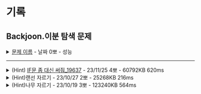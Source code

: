 # 기록

## Backjoon.이분 탐색 문제

<details>
<summary><a href="">문제 이름</a> - 날짜 0뽀 - 성능</summary>
<div markdown="1">
<ul>
<li>- [문제 링크]() </li>
<li>- 공개한 1등 기록: </li>
<li>- 추정 시간 복잡도: </li>
<li>- 문제 핵심</li>
<li>- 해결 과정</li>
<li>- 다른 코드 감상 및 배울 점</li>
<li>- 궁금하다! 더 공부하고 싶다!</li>
<li>- 하고 싶은 말</li>
<li>- [노션 링크]() - 다른 코드 및 틀린 코드 확인</li>
</ul>
</div>
</details>

--------

<details>
<summary>(Hint) <a href="WriteTheIFSentence.java">IF문 좀 대신 써줘_19637</a> - 23/11/25 4뽀 - 60792KB 620ms</summary>
<div markdown="1">
<ul>
<li><a href="https://www.acmicpc.net/problem/19637">문제 링크</a></li>
<li>공개한 1등 기록: 35752KB 420ms</li>
<li>문제 핵심<ul>
<li>정렬된 기준이 입력됐을 때, 해당 범위 조건에 맞는 값을 출력하기 → 정렬된 기준 내에서 범위 찾기는 이분 탐색으로 빠르게 탐색 가능</li>
</ul>
</li>
<li>해결 과정<ul>
<li>이미 정렬된 채 입력 받으니 문자열과 match하고, if 구하는 거라 판단해 map으로 구현 → 틀림</li>
<li>반례 위해 질문 게시판 참고 → 이분탐색 키워드 확인 → Arrays.binarySearch 이용<ul>
<li>그냥 sort 빼고 비내림차순이 그냥 중복 허용 오름차순이길래 LinkedHashMap 사용 </li>
<li>Map에서 if 전부 돌리는 것도 어쨌든 시간 초과날 것 같아서 이진 탐색 Arrays.binarySearch 이용, keyIdx = (keyIdx + 1) * (-1);</li>
<li>중복 제거 때문에 기존 arr에 null 이 들어가서, list에 먼저 담고 list size 맞춰 arr 생성 후 복붙 → 정답</li>
</ul>
</li>
</ul>
</li>
<li>다른 코드 감상 및 배울 점<ul>
<li>Arrays.sort(titles, Comparator.comparing(Title::getPower)); 이용,  low = mid + 1, high = mid; low 반환</li>
<li>그냥 while 에서 이진 탐색 진행</li>
</ul>
</li>
<li>궁금하다! 더 공부하고 싶다!<ul>
<li>map에 넣고 돌린 게 왜 틀린 건지 아직도 모르겠음… LinkedHashMap 사용해서 순서도 보장이 되는데, stream을 사용 시 순서 보장이 되지 않는 건지?</li>
<li>rank[0]=&quot;BOUNDARY&quot;; → 왜 한 거지?</li>
<li>map<ul>
<li>map entrySet... 뭔지.. 공부가 필요해...</li>
<li>String, int 섞이면 map이 맞나. 다른 방법? 그냥 배열 두 개 idx 로만?</li>
<li>stream이 현재 map 순서를 보장하면서 list 만들어주는지! 확인 필요!</li>
</ul>
</li>
<li><a href="https://codingdog.tistory.com/entry/java-arrays-binarysearch-함수를-알아봅시다">java arrays binarysearch 함수를 알아봅시다.</a><ul>
<li>일치하는 숫자가 없는 경우: (해당 숫자가 들어가야 할 곳(정렬을 유지하기 위해 들어가야 할 순서, 작은 숫자와 큰 숫자 사이라서 큰 숫자의 idx) * (-1)) -1 반환</li>
<li>lower_bound:<ul>
<li>양수: 반환된 idx</li>
<li>음수: (반환된 idx+1)*(-1)</li>
</ul>
</li>
<li>upper_bound:<ul>
<li>양수: 반환된 idx+1</li>
<li>음수: (반환된 idx+1)*(-1)</li>
</ul>
</li>
<li>key가 unique하지 않은 경우<ul>
<li>(key, location)으로 만들고 binary_search 진행</li>
</ul>
</li>
</ul>
</li>
</ul>
</li>
<li>하고 싶은 말<ul>
<li>이분 탐색인 걸 감을 못 잡겠다…</li>
</ul>
</li>
<li><a href="https://hannanana.notion.site/IF-_19637-e38736759df24253a43ac3b156cf7d8e?pvs=4">노션 링크</a> - 다른 코드 및 틀린 코드 확인</li>
</ul>
</div>
</details>

<details>
<summary>(Hint)랜선 자르기 - 23/10/27 2뽀 - 25268KB 216ms</summary>
<div markdown="1">
<ul>
<li>공개한 1등 기록: 14252KB 144ms</li>
<li>문제 핵심<ul>
<li>가장 긴 랜선 기준으로 이분 탐색으로 자르고, 자른 랜선 길이를 기준으로 나머지 랜선에서 각각 나눠서 총 개수 구해 max 개수 구하기!</li>
</ul>
</li>
<li>어려웠던 부분 해결<ul>
<li>/ by zero runtime error<ul>
<li>0으로 나눌 때 에러 발생 -&gt; start 값이 0인 경우 mid가 0인 경우가 생겨서 에러 발생! -&gt; 1로 변경 (이 부분 hint)</li>
</ul>
</li>
</ul>
</li>
<li>순위 코드 분석 후 배운 점<ul>
<li>bit 연산자 사용 및 boolean 변수 활용</li>
</ul>
</li>
<li>보충이 필요한 지식<ul>
<li>start=1 이어야 하는 이유! 나무 자르기에서는 0도 됐는데!</li>
<li>start&lt;end 조건!</li>
<li>/2 대신 비트 연산자를 쓰면 더 좋은 이유?</li>
</ul>
</li>
<li>~칭찬~<ul>
<li>로직 자체는 어렵지 않게 떠올려서 작성했다~! 조건에 대해서 조금 더 공부하고 고민할 시간 필요!</li>
</ul>
</li>
</ul>
</div>
</details>


<details>
<summary>(Hint)나무 자르기 - 23/10/19 3뽀 - 123240KB 564ms</summary>
<div markdown="1">
<ul>
<li><p>공개한 1등 기록: 18956KB 264ms</p>
</li>
<li><p>문제 핵심</p>
<ul>
<li>정렬된 상태에서 특정 조건을 비교하며 탐색할 범위를 반씩 줄이기</li>
<li>이분 탐색이 한 개씩 조건을 변경하며 탐색하는 것보다 빠름(log(N)의 시간 복잡도를 보장)</li>
<li>최소 나무 길이 이상을 가져가야 하기 때문에, 정확하거나 근접하게 우세한 나무 길이를 구해야 함<ul>
<li>잘린 나무와 목표 양의 차의 min 값을 찾고, 그때의 중간 ptr 값을 저장해 답 도출</li>
<li>woodSum &gt;= M인 경우, min값 비교 후 아래 포인터 값 변경 및 중간 포인터 값 변경<pre><code><span class="hljs-attribute"> downPtr</span> = centerPtr + 1;
<span class="hljs-attribute"> centerPtr</span> = (downPtr + upPtr) / 2;
</code></pre></li>
<li>woodSum &lt; M인 경우, 위 포인터 값 변경 및 중간 포인터 값 변경<pre><code><span class="hljs-attribute"> upPtr</span> = centerPtr - 1;
<span class="hljs-attribute"> centerPtr</span> = (downPtr + upPtr) / 2;
</code></pre></li>
<li>위와 아래 포인터가 교차되지 않을 때까지 반복</li>
</ul>
</li>
</ul>
</li>
<li><p>어려웠던 부분 해결</p>
<ul>
<li>M만큼 구해지지 않는 등 오류 -&gt; 힌트 확인 후 문제 조건 재확인<ul>
<li>원하는 나무 길이의 범위를 고려해 long 타입 사용</li>
<li>적어도 M 중 최소 M을 구해야 해서 woodSum &gt;= M으로 변경 (이전: 큰 것과 같은 조건 따로 분기)</li>
</ul>
</li>
<li>이분 탐색 시 상하 ptr가 교차되어도 계속 진행<ul>
<li>무조건 M과 같은 게 있다고 생각해서 처리하지 않았으나, 조건 확인 후 교차되면 break하도록 조건 설정</li>
</ul>
</li>
</ul>
</li>
<li><p>순위 코드 분석 후 배운 점</p>
<ul>
<li>잘린 나무의 합이 목표M과 같다면 바로 break</li>
<li>while 조건 안에서 upPtr &gt;= downPtr 조건 설정</li>
<li>공통 로직은 최대한 뽑아서 한 번만 적기</li>
<li>for문 내 목표치 이상인 경우만 대상이기 때문에 midPtr의 최댓값이 곧 최소 차이를 의미함.</li>
<li>이분 탐색을 끝까지 하면 r (혹은 r-1)이 정답이 되는 이유<ul>
<li>근사치 포함 정답이면 이 문제에서는 l은 멈추고 r만 아래로 범위를 좁힘(while의 조건문 설정에 따라 r, r-1 등으로 진행). </li>
<li>l이 mid+1, 이후는 m보다 작아지기 때문에 r이 이전 정답이던 mid까지 내려오고, l과 r이 교차해 break, r이 정답!</li>
<li>for문으로 더하는 로직을  sum과 함께 해당 sum이 M보다 큰지를 반환하는 메서드 작성해 sum 자동 초기화 및 조건 확인 가능.</li>
</ul>
</li>
</ul>
</li>
<li><p>보충이 필요한 지식</p>
<ul>
<li>전형적인 이분 탐색 방식! -&gt; 좀 더 효율적인 방식 고민!</li>
<li>재귀로 푸는 이분 탐색</li>
<li>if 위치, r=mid / r=mid-1 일 때, 두 포인터 같은 조건 및 교차 조건 차이</li>
</ul>
</li>
<li><p>~칭찬~</p>
<ul>
<li>8월쯤 배웠던 이분 탐색 덕분에 범위를 결정하는 게 한결 수월했다. 힌트를 보고서야 조건을 제대로 봤지만, 발상 자체는 해냈다! 허투루 공부한 건 없다는 걸 느꼈지!</li>
<li>직접 글로 써서 하니까 좀더 구조화가 명확한 것 같아!!!! 역시 연필과 종이는... 대체할 수 없다...!!! </li>
</ul>
</li>
</ul>

</div>
</details>
